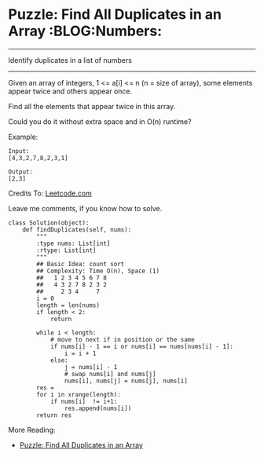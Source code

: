 # Puzzle: Find All Duplicates in an Array     :BLOG:Numbers:


---

Identify duplicates in a list of numbers  

---

Given an array of integers, 1 <= a[i] <= n (n = size of array), some elements appear twice and others appear once.  

Find all the elements that appear twice in this array.  

Could you do it without extra space and in O(n) runtime?  

Example:  

    Input:
    [4,3,2,7,8,2,3,1]
    
    Output:
    [2,3]

Credits To: [Leetcode.com](https://leetcode.com/problems/find-all-duplicates-in-an-array/description/)  

Leave me comments, if you know how to solve.  

    class Solution(object):
        def findDuplicates(self, nums):
            """
            :type nums: List[int]
            :rtype: List[int]
            """
            ## Basic Idea: count sort
            ## Complexity: Time O(n), Space (1)
            ##   1 2 3 4 5 6 7 8
            ##   4 3 2 7 8 2 3 2
            ##     2 3 4     7
            i = 0
            length = len(nums)
            if length < 2:
                return 
    
            while i < length:
                # move to next if in position or the same
                if nums[i] - 1 == i or nums[i] == nums[nums[i] - 1]:
                    i = i + 1
                else:
                    j = nums[i] - 1
                    # swap nums[i] and nums[j]
                    nums[i], nums[j] = nums[j], nums[i]
            res = 
            for i in xrange(length):
                if nums[i]  != i+1:
                    res.append(nums[i])
            return res

More Reading:  
-   [Puzzle: Find All Duplicates in an Array](http://brain.dennyzhang.com/find-duplicate/)